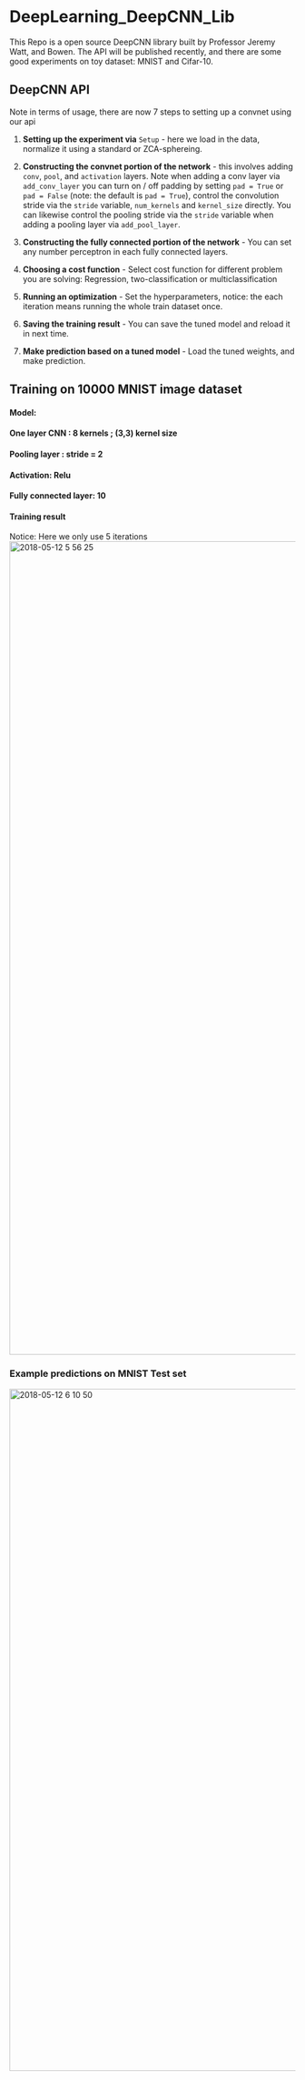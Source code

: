 # DeepLearning_DeepCNN_Lib
This Repo is a open source DeepCNN library built by Professor Jeremy Watt, and Bowen. The API will be published recently, and there are some good experiments on toy dataset: MNIST and Cifar-10.

## DeepCNN API

Note in terms of usage, there are now 7 steps to setting up a convnet using our api

1) **Setting up the experiment via** `Setup` - here we load in the data, normalize it using a standard or ZCA-sphereing.


2) **Constructing the convnet portion of the network** - this involves adding `conv`, `pool`, and `activation` layers.  Note when adding a conv layer via `add_conv_layer` you can turn on / off padding by setting `pad = True` or `pad = False` (note: the default is `pad = True`), control the convolution stride via the `stride` variable, `num_kernels` and `kernel_size` directly.  You can likewise control the pooling stride via the `stride` variable when adding a pooling layer via `add_pool_layer`.


3)  **Constructing the fully connected portion of the network** - You can set any number perceptron in each fully connected layers.


4)  **Choosing a cost function** - Select cost function for different problem you are solving: Regression, two-classification or multiclassification


5)  **Running an optimization** - Set the hyperparameters, notice: the each iteration means running the whole train dataset once.

6) **Saving the training result** - You can save the tuned model and reload it in next time.

7) **Make prediction based on a tuned model** - Load the tuned weights, and make prediction.

## Training on 10000 MNIST image dataset
#### Model: 
####        One layer CNN : 8 kernels ; (3,3) kernel size 
####        Pooling layer : stride = 2
####        Activation: Relu
####        Fully connected layer: 10

#### Training result
Notice: Here we only use 5 iterations 
<img width="1431" alt="2018-05-12 5 56 25" src="https://user-images.githubusercontent.com/36088488/39962295-095fe6ce-5610-11e8-97bd-a68af9b5617c.png">

### Example predictions on MNIST Test set
<img width="1200" alt="2018-05-12 6 10 50" src="https://user-images.githubusercontent.com/36088488/39962294-fa809fea-560f-11e8-9c12-b4421881a36b.png">
